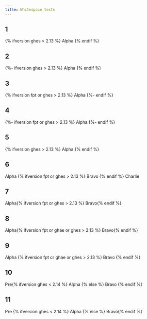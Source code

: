 ```yaml
---
title: Whitespace tests
---
```


## 1

<div class="example1">
{% ifversion ghes > 2.13 %}
  Alpha
{% endif %}
</div>

## 2

<div class="example2">
{%- ifversion ghes > 2.13 %}
  Alpha
{% endif %}
</div>

## 3

<div class="example3">
{% ifversion fpt or ghes > 2.13 %}
  Alpha
{%- endif %}
</div>

## 4

<div class="example4">
{%- ifversion fpt or ghes > 2.13 %}
  Alpha
{%- endif %}
</div>

## 5

<div class="example5">
{% ifversion ghes > 2.13 %}
  Alpha
{% endif %}
</div>

## 6

<div class="example6">
  Alpha
{% ifversion fpt or ghes > 2.13 %}
  Bravo
{% endif %}
  Charlie
</div>

## 7

<div class="example7">
Alpha{% ifversion fpt or ghes > 2.13 %}
Bravo{% endif %}
</div>

## 8

<div class="example8">
Alpha{% ifversion fpt or ghae or ghes > 2.13 %}
Bravo{% endif %}
</div>

## 9

<div class="example9">
Alpha
{% ifversion fpt or ghae or ghes > 2.13 %}
Bravo
{% endif %}
</div>

## 10

<div class="example10">
Pre{% ifversion ghes < 2.14 %}
Alpha
{% else %}
Bravo
{% endif %}
</div>

## 11

<div class="example11">
Pre
{% ifversion ghes < 2.14 %}
Alpha
{% else %}
Bravo{% endif %}
</div>
